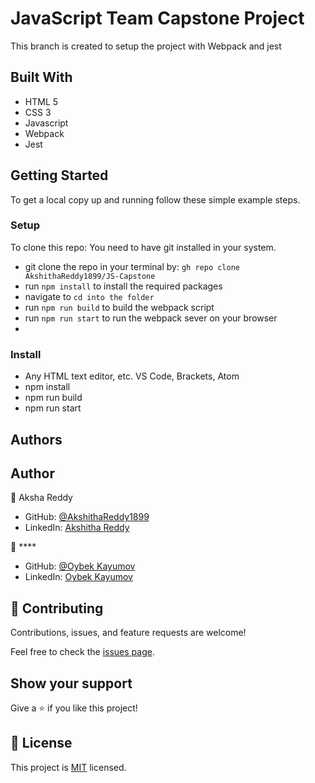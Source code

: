 # JavaScript Team Capstone Project

This branch is created to setup the project with Webpack and jest

## Built With

- HTML 5
- CSS 3
- Javascript
- Webpack
- Jest

## Getting Started

To get a local copy up and running follow these simple example steps.

### Setup
To clone this repo: You need to have git installed in your system.

- git clone the repo in your terminal by: `gh repo clone AkshithaReddy1899/JS-Capstone`
- run `npm install` to install the required packages
- navigate to 
`cd into the folder`
- run `npm run build` to build the webpack script
- run `npm run start` to run the webpack sever on your browser
- 
### Install

- Any HTML text editor, etc. VS Code, Brackets, Atom
- npm install
- npm run build
- npm run start

## Authors

## Author

👤 Aksha Reddy

- GitHub: [@AkshithaReddy1899](https://github.com/AkshithaReddy1899)
- LinkedIn: [Akshitha Reddy](https://www.linkedin.com/in/akshitha-reddy-716944198/)

👤 \*\*\*\*

- GitHub: [@Oybek Kayumov](https://github.com/OybekKayumov)
- LinkedIn: [Oybek Kayumov](https://www.linkedin.com/in/oybek-kayumov-54a8485b/)

## 🤝 Contributing

Contributions, issues, and feature requests are welcome!

Feel free to check the [issues page]().

## Show your support

Give a ⭐️ if you like this project!

## 📝 License

This project is [MIT](./MIT.md) licensed.

